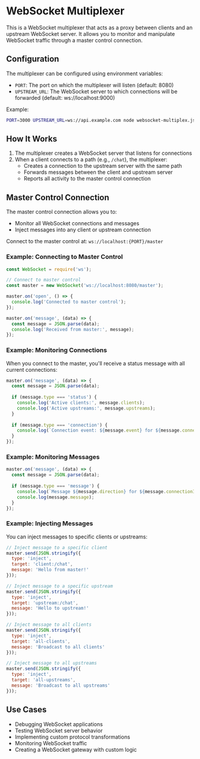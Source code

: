 # WebSocket Multiplexer

This is a WebSocket multiplexer that acts as a proxy between clients and an upstream WebSocket server. It allows you to monitor and manipulate WebSocket traffic through a master control connection.

## Configuration

The multiplexer can be configured using environment variables:

- `PORT`: The port on which the multiplexer will listen (default: 8080)
- `UPSTREAM_URL`: The WebSocket server to which connections will be forwarded (default: ws://localhost:9000)

Example:
```bash
PORT=3000 UPSTREAM_URL=ws://api.example.com node websocket-multiplex.js
```

## How It Works

1. The multiplexer creates a WebSocket server that listens for connections
2. When a client connects to a path (e.g., `/chat`), the multiplexer:
   - Creates a connection to the upstream server with the same path
   - Forwards messages between the client and upstream server
   - Reports all activity to the master control connection

## Master Control Connection

The master control connection allows you to:
- Monitor all WebSocket connections and messages
- Inject messages into any client or upstream connection

Connect to the master control at: `ws://localhost:{PORT}/master`

### Example: Connecting to Master Control

```javascript
const WebSocket = require('ws');

// Connect to master control
const master = new WebSocket('ws://localhost:8080/master');

master.on('open', () => {
  console.log('Connected to master control');
});

master.on('message', (data) => {
  const message = JSON.parse(data);
  console.log('Received from master:', message);
});
```

### Example: Monitoring Connections

When you connect to the master, you'll receive a status message with all current connections:

```javascript
master.on('message', (data) => {
  const message = JSON.parse(data);
  
  if (message.type === 'status') {
    console.log('Active clients:', message.clients);
    console.log('Active upstreams:', message.upstreams);
  }
  
  if (message.type === 'connection') {
    console.log(`Connection event: ${message.event} for ${message.connectionId}`);
  }
});
```

### Example: Monitoring Messages

```javascript
master.on('message', (data) => {
  const message = JSON.parse(data);
  
  if (message.type === 'message') {
    console.log(`Message ${message.direction} for ${message.connectionId}:`);
    console.log(message.message);
  }
});
```

### Example: Injecting Messages

You can inject messages to specific clients or upstreams:

```javascript
// Inject message to a specific client
master.send(JSON.stringify({
  type: 'inject',
  target: 'client:/chat',
  message: 'Hello from master!'
}));

// Inject message to a specific upstream
master.send(JSON.stringify({
  type: 'inject',
  target: 'upstream:/chat',
  message: 'Hello to upstream!'
}));

// Inject message to all clients
master.send(JSON.stringify({
  type: 'inject',
  target: 'all-clients',
  message: 'Broadcast to all clients'
}));

// Inject message to all upstreams
master.send(JSON.stringify({
  type: 'inject',
  target: 'all-upstreams',
  message: 'Broadcast to all upstreams'
}));
```

## Use Cases

- Debugging WebSocket applications
- Testing WebSocket server behavior
- Implementing custom protocol transformations
- Monitoring WebSocket traffic
- Creating a WebSocket gateway with custom logic
